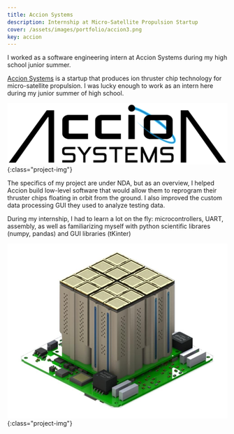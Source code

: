 ```yaml
---
title: Accion Systems
description: Internship at Micro-Satellite Propulsion Startup
cover: /assets/images/portfolio/accion3.png
key: accion
---
```


I worked as a software engineering intern at Accion Systems during my high school junior summer.

[Accion Systems](https://www.accion-systems.com/) is a startup that produces ion thruster chip technology for micro-satellite propulsion. I was lucky enough to work as an intern here during my junior summer of high school.

![accion](/assets/images/portfolio/accion1.png){:class="project-img"}

The specifics of my project are under NDA, but as an overview, I helped Accion build low-level software that would allow them to reprogram their thruster chips floating in orbit from the ground. I also improved the custom data processing GUI they used to analyze testing data.

During my internship, I had to learn a lot on the fly: microcontrollers, UART, assembly, as well as familiarizing myself with python scientific librares (numpy, pandas) and GUI libraries (tKinter)

![accion](/assets/images/portfolio/accion2.jpg){:class="project-img"}
